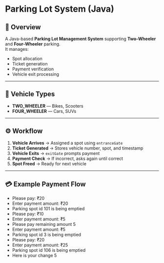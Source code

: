 # Parking Lot System (Java)

## 📌 Overview
A Java-based **Parking Lot Management System** supporting **Two-Wheeler** and **Four-Wheeler** parking.  
It manages:
- Spot allocation
- Ticket generation
- Payment verification
- Vehicle exit processing

---

## 🚗 Vehicle Types
- **TWO_WHEELER** — Bikes, Scooters
- **FOUR_WHEELER** — Cars, SUVs

---

## ⚙️ Workflow
1. **Vehicle Arrives** → Assigned a spot using `entranceGate`
2. **Ticket Generated** → Stores vehicle number, spot, and timestamp
3. **Vehicle Exits** → `exitGate` prompts payment
4. **Payment Check** → If incorrect, asks again until correct
5. **Spot Freed** → Ready for next vehicle

---

## 💳 Example Payment Flow
* Please pay: ₹20
* Enter payment amount: ₹20
* Parking spot id 101 is being emptied
* Please pay: ₹10
* Enter payment amount: ₹5
* Please pay remaining amount 5
* Enter payment amount: ₹5
* Parking spot id 3 is being emptied
* Please pay: ₹20
* Enter payment amount: ₹25
* Parking spot id 106 is being emptied
* Here is your change 5